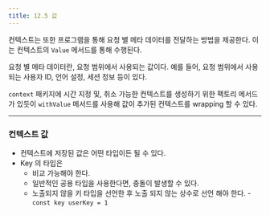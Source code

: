 ```yaml
---
title: 12.5 값
---
```


컨텍스트는 또한 프로그램을 통해 요청 별 메타 데이터를 전달하는 방법을 제공한다. 이는 컨텍스트의 `Value` 메서드를 통해 수행된다.

요청 별 메타 데이터란, 요청 범위에서 사용되는 값이다. 예를 들어, 요청 범위에서 사용되는 사용자 ID, 언어 설정, 세션 정보 등이 있다.

`context` 패키지에 시간 지정 및, 취소 가능한 컨텍스트를 생성하기 위한 팩토리 메서드가 있듯이 `withValue` 메서드를 사용해 값이 추가된 컨텍스트를 wrapping 할 수 있다.

---

### 컨텍스트 값

- 컨텍스트에 저장된 값은 어떤 타입이든 될 수 있다.
- Key 의 타입은
    - 비교 가능해야 한다.
    - 일반적인 공용 타입을 사용한다면, 충돌이 발생할 수 있다.
    - 노출되지 않을 키 타입을 선언한 후 노출 되지 않는 상수로 선언 해야 한다. 
          - `const key userKey = 1` 
